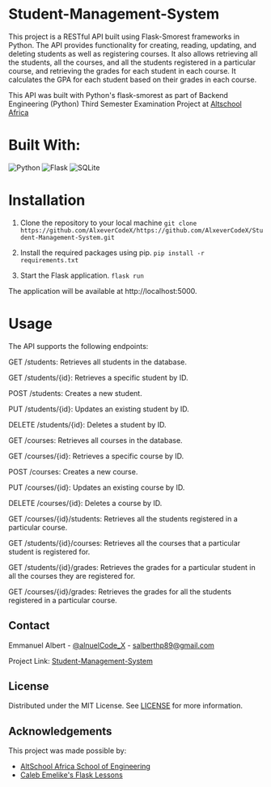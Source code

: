 # Student-Management-System

This project is a RESTful API built using Flask-Smorest frameworks in Python. The API provides functionality for creating, reading, updating, and deleting students as well as registering courses. It also allows retrieving all the students, all the courses, and all the students registered in a particular course, and retrieving the grades for each student in each course. It calculates the GPA for each student based on their grades in each course.

This  API was built with Python's flask-smorest as part of Backend Engineering (Python) Third Semester Examination Project at [Altschool Africa](https://www.altschoolafrica.com/)



# Built With:
![Python](https://img.shields.io/badge/-Python-blue?logo=python&logoColor=white)
![Flask](https://img.shields.io/badge/-Flask-black?logo=flask&logoColor=white)
![SQLite](https://img.shields.io/badge/-SQLite-blue?logo=sqlite&logoColor=white)


# Installation

1. Clone the repository to your local machine
`git clone https://github.com/AlxeverCodeX/https://github.com/AlxeverCodeX/Student-Management-System.git`

2. Install the required packages using pip.
`pip install -r requirements.txt`

3. Start the Flask application.
`flask run`

 The application will be available at http://localhost:5000.

# Usage

The API supports the following endpoints:

GET /students: Retrieves all students in the database.

GET /students/{id}: Retrieves a specific student by ID.

POST /students: Creates a new student.

PUT /students/{id}: Updates an existing student by ID.

DELETE /students/{id}: Deletes a student by ID.

GET /courses: Retrieves all courses in the database.

GET /courses/{id}: Retrieves a specific course by ID.

POST /courses: Creates a new course.

PUT /courses/{id}: Updates an existing course by ID.

DELETE /courses/{id}: Deletes a course by ID.

GET /courses/{id}/students: Retrieves all the students registered in a particular course.

GET /students/{id}/courses: Retrieves all the courses that a particular student is registered for.

GET /students/{id}/grades: Retrieves the grades for a particular student in all the courses they are registered for.

GET /courses/{id}/grades: Retrieves the grades for all the students registered in a particular course.



## Contact

Emmanuel Albert - [@alnuelCode_X](https://twitter.com/alnuelCode_X) - salberthp89@gmail.com

Project Link: [Student-Management-System](https://github.com/AlxeverCodeX/Student-Management-System)


## License

Distributed under the MIT License. See <a href="https://github.com/AlxeverCodeX/Student-Management-System/blob/main/LICENSE">LICENSE</a> for more information.


## Acknowledgements

This project was made possible by:

* [AltSchool Africa School of Engineering](https://altschoolafrica.com/schools/engineering)
* [Caleb Emelike's Flask Lessons](https://github.com/CalebEmelike)

